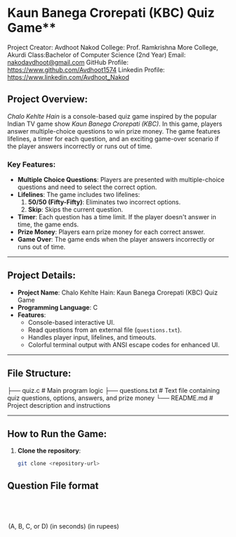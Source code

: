 # Kaun Banega Crorepati (KBC) Quiz Game**
Project Creator: Avdhoot Nakod
College: Prof. Ramkrishna More College, Akurdi
Class:Bachelor of Computer Science (2nd Year)
Email: nakodavdhoot@gmail.com
GitHub Profile: https://www.github.com/Avdhoot1574
Linkedin Profile: https://www.linkedin.com/Avdhoot_Nakod

## **Project Overview:**

*Chalo Kehlte Hain* is a console-based quiz game inspired by the popular Indian TV game show *Kaun Banega Crorepati (KBC)*. In this game, players answer multiple-choice questions to win prize money. The game features lifelines, a timer for each question, and an exciting game-over scenario if the player answers incorrectly or runs out of time.

### **Key Features:**
- **Multiple Choice Questions**: Players are presented with multiple-choice questions and need to select the correct option.
- **Lifelines**: The game includes two lifelines:
  1. **50/50 (Fifty-Fifty)**: Eliminates two incorrect options.
  2. **Skip**: Skips the current question.
- **Timer**: Each question has a time limit. If the player doesn't answer in time, the game ends.
- **Prize Money**: Players earn prize money for each correct answer.
- **Game Over**: The game ends when the player answers incorrectly or runs out of time.

---

## **Project Details:**

- **Project Name**: Chalo Kehlte Hain: Kaun Banega Crorepati (KBC) Quiz Game
- **Programming Language**: C
- **Features**:
  - Console-based interactive UI.
  - Read questions from an external file (`questions.txt`).
  - Handles player input, lifelines, and timeouts.
  - Colorful terminal output with ANSI escape codes for enhanced UI.

---

## **File Structure:**
├── quiz.c # Main program logic
├── questions.txt # Text file containing quiz questions, options, answers, and prize money
└── README.md # Project description and instructions


---

## **How to Run the Game:**

1. **Clone the repository**:
   ```bash
   git clone <repository-url>

## **Question File format**
<QUESTION TEXT>
<OPTION A>
<OPTION B>
<OPTION C>
<OPTION D>
<CORRECT OPTION> (A, B, C, or D)
<TIMEOUT> (in seconds)
<PRIZE MONEY> (in rupees)


